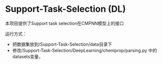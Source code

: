 # Support-Task-Selection (DL)

本项目提供了Support task selection在CMPNN模型上的接口

运行方式：
+ 把数据集放到/Support-Task-Selection/data目录下
+ 修改/Support-Task-Selection/DeepLearning/chemprop/parsing.py 中的datasets变量，
